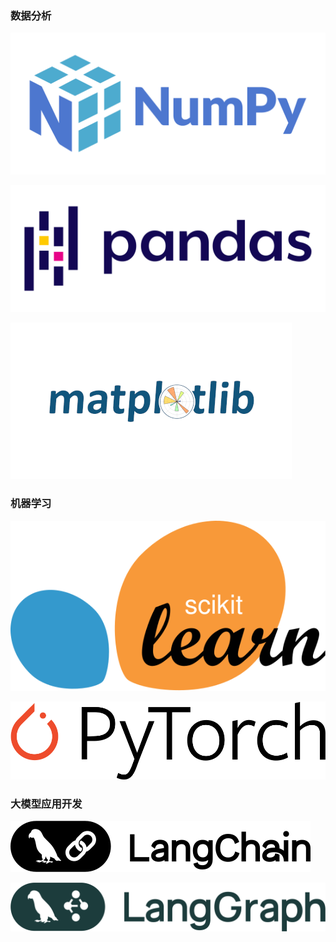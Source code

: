 ### 数据分析


[![Numpy](imgs/NumPy.svg)](https://torture.blog.csdn.net/article/details/127776372?fromshare=blogdetail&sharetype=blogdetail&sharerId=127776372&sharerefer=PC&sharesource=weixin_41370128&sharefrom=from_link)


[![Pandas](imgs/Pandas_logo.svg)](https://blog.csdn.net/qq_41854911/article/details/122696986?fromshare=blogdetail&sharetype=blogdetail&sharerId=122696986&sharerefer=PC&sharesource=weixin_41370128&sharefrom=from_link)


[![Matplotlib](imgs/Matplotlib.png)](https://blog.csdn.net/enlybbq/article/details/149613614?fromshare=blogdetail&sharetype=blogdetail&sharerId=149613614&sharerefer=PC&sharesource=weixin_41370128&sharefrom=from_link)


### 机器学习

[![SKlearn](imgs/Scikit_learn_logo_small.svg)](https://blog.csdn.net/2301_79262050/article/details/139127464?fromshare=blogdetail&sharetype=blogdetail&sharerId=139127464&sharerefer=PC&sharesource=weixin_41370128&sharefrom=from_link)




[![Pytorch](imgs/PyTorch_logo.svg)](https://blog.csdn.net/feichangyanse/article/details/129044859?fromshare=blogdetail&sharetype=blogdetail&sharerId=129044859&sharerefer=PC&sharesource=weixin_41370128&sharefrom=from_link)


### 大模型应用开发

[![LangChain](imgs/LangChain_Logo.svg)](https://blog.csdn.net/jeffray1991/category_12591752.html)


[![LangGraph](imgs/langgraph.svg)](https://apframework.com/blog/essay/2025-06-08-LangGraph-Tutorials)
